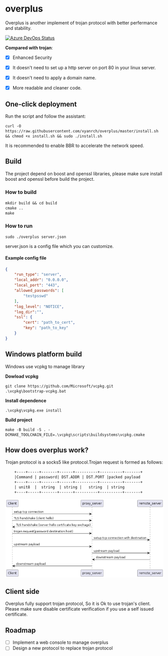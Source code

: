# overplus
Overplus is another implement of trojan protocol with better perfermance and stability.

[![Azure DevOps Status](https://dev.azure.com/overplusProxy/overplus/_apis/build/status/xyanrch.overplus?branchName=master)](https://dev.azure.com/overplusProxy/overplus/_build/latest?definitionId=3&branchName=master)

**Compared with trojan**:
- [x] Enhanced Security
- [x] It doesn't need to set up a http server on port 80 in your linux server.
- [x] It doesn't need to apply a domain name.
- [x] More readable and cleaner code.




## One-click deployment
Run the script and follow the assistant:

``` commandline 
curl -O https://raw.githubusercontent.com/xyanrch/overplus/master/install.sh && chmod +x install.sh && sudo ./install.sh
 ```
 
 It is recommended to enable BBR to accelerate the network speed.

## Build
The project depend on boost and openssl libraries, please make sure install boost and openssl before build the project.

### How to build
``` commandline
mkdir build && cd build
cmake ..
make

```
### How to run

``` commandline
sudo ./overplus server.json
```
server.json is a config file which you can customize.

#### Example config file
```json
{
    "run_type": "server",
    "local_addr": "0.0.0.0",
    "local_port": "443",
    "allowed_passwords": [
        "testpsswd"
    ],
    "log_level": "NOTICE",
    "log_dir":"",
    "ssl": {
        "cert": "path_to_cert",
        "key": "path_to_key"
    }
}
```
## Windows platform build
Windows use vcpkg to manage library

**Dowload vcpkg**
```commandline
git clone https://github.com/Microsoft/vcpkg.git
.\vcpkg\bootstrap-vcpkg.bat
```
**Install dependence**
```commandline
.\vcpkg\vcpkg.exe install
```
**Build project**
```commandline
make -B build -S . -DCMAKE_TOOLCHAIN_FILE=.\vcpkg\scripts\buildsystems\vcpkg.cmake
```
## How does overplus work?
Trojan protocol is a socks5 like protocol.Trojan request is formed as follows:

        +----+-----+-------+------+----------+----------+-------+
        |Command | password| DST.ADDR | DST.PORT |packed payload
        +----+-----+-------+------+----------+----------+-------+
        | unit8  |  string  | string |   string  | string
        +----+-----+-------+------+----------+----------+-------+
![flow chart](asset/flow.png)

 ## Client side 
 Overplus fully support trojan protocol, So it is Ok to use trojan's client. Please make sure disable certificate verification if you use a self issued certificate.


## Roadmap
- [ ] Implement a web console to manage overplus
- [ ] Design a new protocol to replace trojan protocol